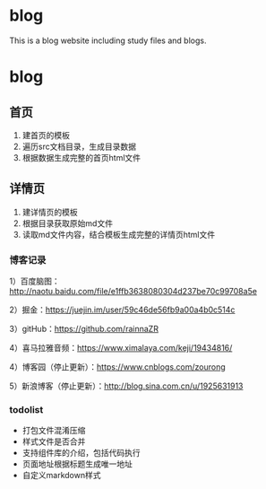 # blog
This is a blog website including study files and blogs.


# blog


## 首页

1. 建首页的模板
2. 遍历src文档目录，生成目录数据
3. 根据数据生成完整的首页html文件

## 详情页

1. 建详情页的模板
2. 根据目录获取原始md文件
3. 读取md文件内容，结合模板生成完整的详情页html文件


### 博客记录

1）百度脑图：http://naotu.baidu.com/file/e1ffb3638080304d237be70c99708a5e

2）掘金：https://juejin.im/user/59c46de56fb9a00a4b0c514c

3）gitHub：https://github.com/rainnaZR

4）喜马拉雅音频：https://www.ximalaya.com/keji/19434816/

4）博客园（停止更新）：https://www.cnblogs.com/zourong

5）新浪博客（停止更新）：http://blog.sina.com.cn/u/1925631913




### todolist

- 打包文件混淆压缩
- 样式文件是否合并
- 支持组件库的介绍，包括代码执行
- 页面地址根据标题生成唯一地址
- 自定义markdown样式